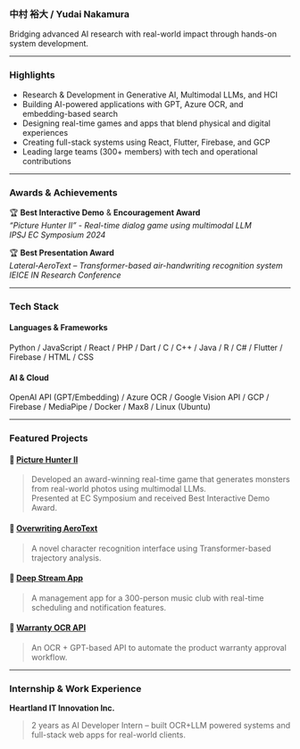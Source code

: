 ### 中村 裕大 / Yudai Nakamura
Bridging advanced AI research with real-world impact through hands-on system development.

---

###  Highlights
-  Research & Development in Generative AI, Multimodal LLMs, and HCI
-  Building AI-powered applications with GPT, Azure OCR, and embedding-based search
-  Designing real-time games and apps that blend physical and digital experiences
-  Creating full-stack systems using React, Flutter, Firebase, and GCP
-  Leading large teams (300+ members) with tech and operational contributions

---

### Awards & Achievements

🏆 **Best Interactive Demo** & **Encouragement Award**  
  *“Picture Hunter II” - Real-time dialog game using multimodal LLM*  
  *IPSJ EC Symposium 2024*

🏆 **Best Presentation Award**  
  *Lateral-AeroText – Transformer-based air-handwriting recognition system*  
  *IEICE IN Research Conference*

---

### Tech Stack
#### Languages & Frameworks
Python / JavaScript / React / PHP / Dart / C / C++ / Java / R / C# / Flutter / Firebase / HTML / CSS
#### AI & Cloud  
OpenAI API (GPT/Embedding) / Azure OCR / Google Vision API / GCP / Firebase / MediaPipe / Docker / Max8 / Linux (Ubuntu)

---

### Featured Projects

#### 🔗 [Picture Hunter II](https://kame-tech-lab.web.app/project-detail?id=picture-hunter-2)  
> Developed an award-winning real-time game that generates monsters from real-world photos using multimodal LLMs.  
> Presented at EC Symposium and received Best Interactive Demo Award.

#### 🔗 [Overwriting AeroText](https://www.youtube.com/watch?v=B8NKtk1s5Lc)  
> A novel character recognition interface using Transformer-based trajectory analysis.

#### 🔗 [Deep Stream App](https://deep-stream-ksc.web.app/)  
> A management app for a 300-person music club with real-time scheduling and notification features.

#### 🔗 [Warranty OCR API]()
> An OCR + GPT-based API to automate the product warranty approval workflow.

---

### Internship & Work Experience

**Heartland IT Innovation Inc.**  
> 2 years as AI Developer Intern – built OCR+LLM powered systems and full-stack web apps for real-world clients.
